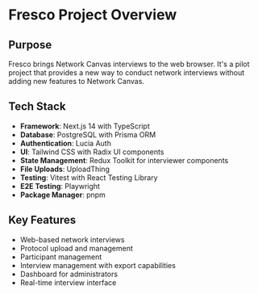 # Fresco Project Overview

## Purpose
Fresco brings Network Canvas interviews to the web browser. It's a pilot project that provides a new way to conduct network interviews without adding new features to Network Canvas.

## Tech Stack
- **Framework**: Next.js 14 with TypeScript
- **Database**: PostgreSQL with Prisma ORM
- **Authentication**: Lucia Auth
- **UI**: Tailwind CSS with Radix UI components
- **State Management**: Redux Toolkit for interviewer components
- **File Uploads**: UploadThing
- **Testing**: Vitest with React Testing Library
- **E2E Testing**: Playwright
- **Package Manager**: pnpm

## Key Features
- Web-based network interviews
- Protocol upload and management
- Participant management
- Interview management with export capabilities
- Dashboard for administrators
- Real-time interview interface